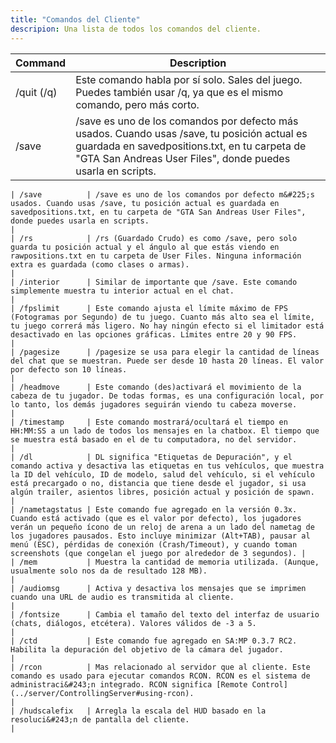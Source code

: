 ```yaml
---
title: "Comandos del Cliente"
descripion: Una lista de todos los comandos del cliente.
---
```


| Command        | Description                                                                                                                                                                                                                                                                                                          |
| -------------- | -------------------------------------------------------------------------------------------------------------------------------------------------------------------------------------------------------------------------------------------------------------------------------------------------------------------- |
| /quit (/q)     | Este comando habla por sí solo. Sales del juego. Puedes también usar /q, ya que es el mismo comando, pero más corto.                                                                                                                                                                                                 |
| /save          | /save es uno de los comandos por defecto más usados. Cuando usas /save, tu posición actual es guardada en savedpositions.txt, en tu carpeta de "GTA San Andreas User Files", donde puedes usarla en scripts.                                                                             |
```suggestion
| /save          | /save es uno de los comandos por defecto m&#225;s usados. Cuando usas /save, tu posición actual es guardada en savedpositions.txt, en tu carpeta de "GTA San Andreas User Files", donde puedes usarla en scripts.                                                                             |
| /rs            | /rs (Guardado Crudo) es como /save, pero solo guarda tu posición actual y el ángulo al que estás viendo en rawpositions.txt en tu carpeta de User Files. Ninguna información extra es guardada (como clases o armas).                                                                                                                    |
| /interior      | Similar de importante que /save. Este comando simplemente muestra tu interior actual en el chat.                                                                                                                                                                                                                            |
| /fpslimit      | Este comando ajusta el límite máximo de FPS (Fotogramas por Segundo) de tu juego. Cuanto más alto sea el límite, tu juego correrá más ligero. No hay ningún efecto si el limitador está desactivado en las opciones gráficas. Límites entre 20 y 90 FPS.                                                                                        |
| /pagesize      | /pagesize se usa para elegir la cantidad de líneas del chat que se muestran. Puede ser desde 10 hasta 20 líneas. El valor por defecto son 10 líneas.                                                                                                                                                                            |
| /headmove      | Este comando (des)activará el movimiento de la cabeza de tu jugador. De todas formas, es una configuración local, por lo tanto, los demás jugadores seguirán viendo tu cabeza moverse.                                                                                                                                                                    |
| /timestamp     | Este comando mostrará/ocultará el tiempo en HH:MM:SS a un lado de todos los mensajes en la chatbox. El tiempo que se muestra está basado en el de tu computadora, no del servidor.                                                                                                                                                                     |
| /dl            | DL significa "Etiquetas de Depuración", y el comando activa y desactiva las etiquetas en tus vehículos, que muestra la ID del vehículo, ID de modelo, salud del vehículo, si el vehículo está precargado o no, distancia que tiene desde el jugador, si usa algún trailer, asientos libres, posición actual y posición de spawn.                                                                    |
| /nametagstatus | Este comando fue agregado en la versión 0.3x. Cuando está activado (que es el valor por defecto), los jugadores verán un pequeño ícono de un reloj de arena a un lado del nametag de los jugadores pausados. Esto incluye minimizar (Alt+TAB), pausar al menú (ESC), pérdidas de conexión (Crash/Timeout), y cuando toman screenshots (que congelan el juego por alrededor de 3 segundos). |
| /mem           | Muestra la cantidad de memoria utilizada. (Aunque, usualmente solo nos da de resultado 128 MB).                                                                                                                                                                                                                                 |
| /audiomsg      | Activa y desactiva los mensajes que se imprimen cuando una URL de audio es transmitida al cliente.                                                                                                                                                                                                                                         |
| /fontsize      | Cambia el tamaño del texto del interfaz de usuario (chats, diálogos, etcétera). Valores válidos de -3 a 5.                                                                                                                                                                                                                             |
| /ctd           | Este comando fue agregado en SA:MP 0.3.7 RC2. Habilita la depuración del objetivo de la cámara del jugador.                                                                                                                                                                                                                  |
| /rcon          | Mas relacionado al servidor que al cliente. Este comando es usado para ejecutar comandos RCON. RCON es el sistema de administraci&#243;n integrado. RCON significa [Remote Control](../server/ControllingServer#using-rcon).                                                                                                      |
| /hudscalefix   | Arregla la escala del HUD basado en la resoluci&#243;n de pantalla del cliente.                                                                                                                                                                                                                                                               |
